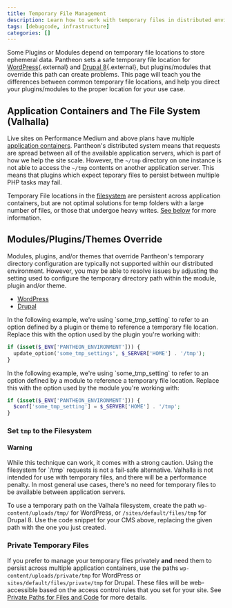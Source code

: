 ```yaml
---
title: Temporary File Management
description: Learn how to work with temporary files in distributed environments.
tags: [debugcode, infrastructure]
categories: []
---
```


Some Plugins or Modules depend on temporary file locations to store ephemeral data. Pantheon sets a safe temporary file location for [WordPress](https://github.com/pantheon-systems/WordPress/blob/master/wp-config.php#L83-L86){.external} and [Drupal 8](https://github.com/pantheon-systems/drops-8/blob/master/sites/default/settings.pantheon.php#L146-L154){.external}, but plugins/modules that override this path can create problems. This page will teach you the differences between common temporary file locations, and help you direct your plugins/modules to the proper location for your use case.

## Application Containers and The File System (Valhalla)

Live sites on Performance Medium and above plans have multiple [application containers](/docs/application-containers).  Pantheon's distributed system means that requests are spread between all of the available application servers, which is part of how we help the site scale. However, the `~/tmp` directory on one instance is not able to access the `~/tmp` contents on another application server. This means that plugins which expect teporary files to persist between multiple PHP tasks may fail.

Temporary File locations in the [filesystem](/docs/files) are persistent across application containers, but are not optimal solutions for temp folders with a large number of files, or those that undergoe heavy writes. [See below](#set-tmp-to-the-filesystem) for more information.

## Modules/Plugins/Themes Override

Modules, plugins, and/or themes that override Pantheon's temporary directory configuration are typically not supported within our distributed environment. However, you may be able to resolve issues by adjusting the setting used to configure the temporary directory path within the module, plugin and/or theme.


<!-- Nav tabs -->
<ul class="nav nav-tabs" role="tablist">
  <!-- Active tab -->
  <li id="tab-1-id" role="presentation" class="active"><a href="#tab-1-anchor" aria-controls="tab-1-anchor" role="tab" data-toggle="tab">WordPress</a></li>

  <!-- 2nd Tab Nav -->
  <li id="tab-2-id" role="presentation"><a href="#tab-2-anchor" aria-controls="tab-2-anchor" role="tab" data-toggle="tab">Drupal</a></li>

</ul>

<!-- Tab panes -->
<div class="tab-content">
  <!-- Active pane content -->
  <div role="tabpanel" class="tab-pane active" id="tab-1-anchor" markdown="1">
  In the following example, we're using `some_tmp_setting` to refer to an option defined by a plugin or theme to reference a temporary file location. Replace this with the option used by the plugin you're working with:

  ```php
  if (isset($_ENV['PANTHEON_ENVIRONMENT'])) {
    update_option('some_tmp_settings', $_SERVER['HOME'] . '/tmp');
  }
  ```
  </div>

  <!-- 2nd pane content -->
  <div role="tabpanel" class="tab-pane" id="tab-2-anchor" markdown="1">
  In the following example, we're using `some_tmp_setting` to refer to an option defined by a module to reference a temporary file location. Replace this with the option used by the module you're working with:

  ```php
  if (isset($_ENV['PANTHEON_ENVIRONMENT'])) {
    $conf['some_tmp_setting'] = $_SERVER['HOME'] . '/tmp';
  }
  ```
  </div>
</div>

### Set `tmp` to the Filesystem

<div class="alert alert-danger" role="alert"><h4 class="info">Warning</h4>
<p markdown="1">
While this technique can work, it comes with a strong caution. Using the filesystem for `/tmp` requests is not a fail-safe alternative. Valhalla is not intended for use with temporary files, and there will be a performance penalty. In most general use cases, there's no need for temporary files to be available between application servers.
</p></div>

To use a temporary path on the Valhala filesystem, create the path `wp-content/uploads/tmp/` for WordPress, or `/sites/default/files/tmp` for Drupal 8. Use the code snippet for your CMS above, replacing the given path with the one you just created.


### Private Temporary Files
If you prefer to manage your temporary files privately **and** need them to persist across multiple application containers, use the paths `wp-content/uploads/private/tmp` for WordPress or `sites/default/files/private/tmp` for Drupal. These files will be web-accessible based on the access control rules that you set for your site. See [Private Paths for Files and Code](/docs/private-paths/) for more details.
